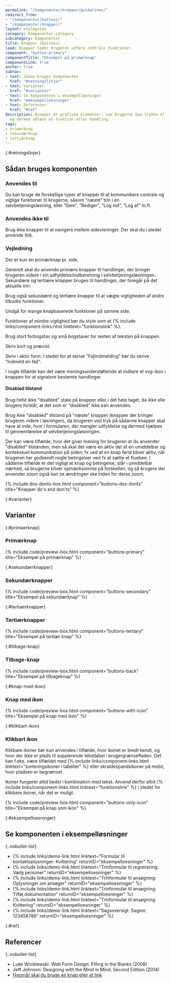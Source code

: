 ```yaml
---
permalink: "/komponenter/knapper/guidelines/"
redirect_from:
- "/komponenter/buttons/"
- "/komponenter/knapper/"
layout: styleguide
category: Komponenter_category
subcategory: Komponenter
title: Knapper (Buttons)
lead: Knapper lader brugeren udføre centrale funktioner.
component: "button-primary"
componentTitle: "Eksempel på primærknap"
componentLink: true
anchor: true
subnav:
- text: Sådan bruges komponenten
  href: "#retningslinjer"
- text: Varianter
  href: "#varianter"
- text: Se komponenten i eksempelløsninger
  href: "#eksempelloesninger"
- text: Referencer
  href: "#ref"
description: Knapper er grafiske elementer, som brugerne kan trykke eller klikke på
  og dermed udløse en funktion eller handling.
tags:
- primærknap
- sekundærknap
- tertiærknap
---
```


{:#retningslinjer}
## Sådan bruges komponenten

### Anvendes til

Du kan bruge de forskellige typer af knapper til at kommunikere centrale og vigtige funktioner til brugerne, såsom "næste" trin i en selvbetjeningsløsning, eller ”Gem”, ”Rediger”, ”Log ind”, ”Log af” m.fl.

### Anvendes ikke til

Brug ikke knapper til at navigere mellem sidevisninger. Der skal du i stedet anvende link.

### Vejledning

Der er kun én primærknap pr. side.

Generelt skal du anvende primære knapper til handlinger, der bringer brugeren videre i sin udfyldelse/indberetning i selvbetjeningsløsningen. Sekundære og tertiære knapper bruges til handlinger, der foregår på det aktuelle trin.

Brug også sekundære og tertiære knapper til at vægte vigtigheden af andre tilbudte funktioner.

Undgå for mange knapbaserede funktioner på samme side.

Funktioner af mindre vigtighed bør du style som et {% include links/component-links.html linktext="funktionslink" %}.

Brug stort forbogstav og små bogstaver for resten af teksten på knappen.

Skriv kort og præcist.

Skriv i aktiv form: I stedet for at skrive ”Fejlindmelding” bør du skrive ”Indmeld en fejl”.

I nogle tilfælde kan det være meningsunderstøttende at indlejre et svg-ikon i knappen for at signalere bestemte handlinger.

#### Disabled tilstand

Brug helst ikke "disabled" state på knapper eller i det hele taget, da ikke alle brugere forstår, at det som er "disabled" ikke kan anvendes.

Brug ikke "disabled" tilstand på "næste" knapper (knapper der bringer brugeren videre i løsningen), da brugeren ved tryk på sådanne knapper skal have at vide, hvor i formularen, der mangler udfyldelse og dermed hjælpes til gennemførelse af selvbetjeningsløsningen.

Der kan være tilfælde, hvor det giver mening for brugeren at du anvender "disabled" tilstanden, men så skal det være en aktiv del af en umiddelbar og kontekstuel kommunikation på siden; fx ved at en knap først bliver aktiv, når brugeren har godkendt nogle betingelser ved fx at sætte et flueben. I sådanne tilfælde er det vigtigt at knap og betingelse, står i umiddelbar nærhed, så brugerne bliver opmærksomme på forskellen, og så brugere der anvender zoom også kan se ændringen ske inden for deres zoom.

{% include dos-donts-box.html component="buttons-dos-donts" title="Knapper do's and don'ts" %}

{:#varianter}
## Varianter

{:#primaerknap}
### Primærknap

{% include code/preview-box.html component="buttons-primary" title="Eksempel på primærknap" %}

{:#sekundaerknapper}
### Sekundærknapper

{% include code/preview-box.html component="buttons-secondary" title="Eksempel på sekundærknap" %}

{:#tertiaerknapper}
### Tertiærknapper

{% include code/preview-box.html component="buttons-tertiary" title="Eksempel på tertiær knap" %}

{:#tilbage-knap}
### Tilbage-knap

{% include code/preview-box.html component="buttons-back" title="Eksempel på tilbageknap" %}

{:#knap-med-ikon}
### Knap med ikon

{% include code/preview-box.html component="buttons-with-icon" title="Eksempel på knap med ikon" %}

{:#klikbart-ikon}
### Klikbart ikon

Klikbare ikoner bør kun anvendes i tilfælde, hvor ikonet er bredt kendt, og hvor der ikke er plads til supplerende tekstlabel i brugergrænsefladen. Det kan f.eks. være tilfældet med {% include links/component-links.html linktext="sorteringsikoner i tabeller" %} eller skraldespandsikoner på mobil, hvor pladsen er begrænset.
 
Ikoner fungerer altid bedst i kombination med tekst. Anvend derfor altid {% include links/component-links.html linktext="funktionslink" %} i stedet for klikbare ikoner, når det er muligt.

{% include code/preview-box.html component="buttons-only-icon" title="Eksempel på knap som ikon" %}

{:#eksempelloesninger}
## Se komponenten i eksempelløsninger

{:.nobullet-list}
- {% include links/demo-link.html linktext="Formular til kontaktoplysninger: Kvittering" returnID="eksempelloesninger" %}
- {% include links/demo-link.html linktext="Trinformular til registrering: Vælg personer" returnID="eksempelloesninger" %}
- {% include links/demo-link.html linktext="Trinformular til ansøgning: Oplysninger om ansøger" returnID="eksempelloesninger" %}
- {% include links/demo-link.html linktext="Trinformular til ansøgning: Tilføj dokumentation" returnID="eksempelloesninger" %}
- {% include links/demo-link.html linktext="Trinformular til ansøgning: Kvittering" returnID="eksempelloesninger" %}
- {% include links/demo-link.html linktext="Sagsoversigt: Sagsnr. 123456789" returnID="eksempelloesninger" %}

{:#ref}
## Referencer

{:.nobullet-list}
- Luke Wroblewski: Web Form Design: Filling in the Blanks (2008)
- Jeff Johnson: Designing with the Mind in Mind, Second Edition (2014)
- <a href="https://uxmovement.com/buttons/when-to-use-a-button-or-link/" class="icon-link">Hvornår skal du bruge en knap eller et link<svg class="icon-svg" focusable="false" aria-hidden="true"><use xlink:href="#open-in-new"></use></svg></a>